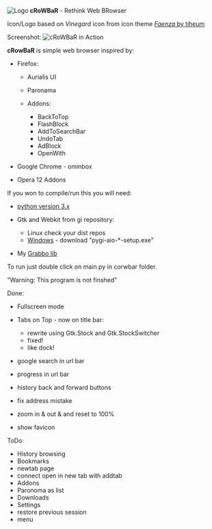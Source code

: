 ![Logo][5] **cRoWBaR** - Rethink Web BRowser

Icon/Logo based on *Vinegard* icon from icon theme [*Faenza* by tiheum][6]

Screenshot:
![cRoWBaR in Action][1]

**cRowBaR** is simple web browser inspired by:

 *  Firefox:
    * Aurialis UI
    * Paronama
    * Addons:

        * BackToTop
        * FlashBlock
        * AddToSearchBar
        * UndoTab
        * AdBlock
        * OpenWith

 * Google Chrome - ominbox
 * Opera 12 Addons

If you won to compile/run this you will need:

- [python version 3.x][2]
- Gtk and Webkit from gi repository:

   - Linux check your dist repos
   - [Windows][3] - download "pygi-aio-*-setup.exe"

- My [Grabbo lib][4]

To run just double click on main.py in corwbar folder.

"Warning: This program is not finshed"

Done:

* Fullscreen mode
* Tabs on Top - now on title bar:
	 - rewrite using Gtk.Stock and Gtk.StockSwitcher
	 - fixed!
	 - like dock!

* google search in url bar
* progress in url bar
* history back and forward buttons
* fix address mistake
* zoom in & out & and reset to 100%
* show favicon

ToDo:

* History browsing
* Bookmarks
* newtab page
* connect open in new tab with addtab
* Addons
* Paronoma as list
* Downloads
* Settings
* restore previous session
* menu


[1]:https://raw.githubusercontent.com/jeremi360/cRoWBaR/master/shot.png
[2]:https://www.python.org/
[3]:http://sourceforge.net/projects/pygobjectwin32/files/
[4]:https://github.com/jeremi360/Grabbo
[5]:https://raw.githubusercontent.com/jeremi360/cRoWBaR/master/icons/icon.png
[6]:http://tiheum.deviantart.com/art/Faenza-Icons-173323228
